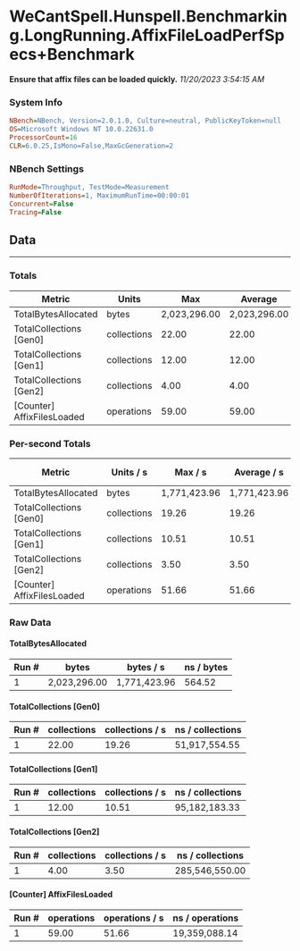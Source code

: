 ﻿# WeCantSpell.Hunspell.Benchmarking.LongRunning.AffixFileLoadPerfSpecs+Benchmark
__Ensure that affix files can be loaded quickly.__
_11/20/2023 3:54:15 AM_
### System Info
```ini
NBench=NBench, Version=2.0.1.0, Culture=neutral, PublicKeyToken=null
OS=Microsoft Windows NT 10.0.22631.0
ProcessorCount=16
CLR=6.0.25,IsMono=False,MaxGcGeneration=2
```

### NBench Settings
```ini
RunMode=Throughput, TestMode=Measurement
NumberOfIterations=1, MaximumRunTime=00:00:01
Concurrent=False
Tracing=False
```

## Data
-------------------

### Totals
|          Metric |           Units |             Max |         Average |             Min |          StdDev |
|---------------- |---------------- |---------------- |---------------- |---------------- |---------------- |
|TotalBytesAllocated |           bytes |    2,023,296.00 |    2,023,296.00 |    2,023,296.00 |            0.00 |
|TotalCollections [Gen0] |     collections |           22.00 |           22.00 |           22.00 |            0.00 |
|TotalCollections [Gen1] |     collections |           12.00 |           12.00 |           12.00 |            0.00 |
|TotalCollections [Gen2] |     collections |            4.00 |            4.00 |            4.00 |            0.00 |
|[Counter] AffixFilesLoaded |      operations |           59.00 |           59.00 |           59.00 |            0.00 |

### Per-second Totals
|          Metric |       Units / s |         Max / s |     Average / s |         Min / s |      StdDev / s |
|---------------- |---------------- |---------------- |---------------- |---------------- |---------------- |
|TotalBytesAllocated |           bytes |    1,771,423.96 |    1,771,423.96 |    1,771,423.96 |            0.00 |
|TotalCollections [Gen0] |     collections |           19.26 |           19.26 |           19.26 |            0.00 |
|TotalCollections [Gen1] |     collections |           10.51 |           10.51 |           10.51 |            0.00 |
|TotalCollections [Gen2] |     collections |            3.50 |            3.50 |            3.50 |            0.00 |
|[Counter] AffixFilesLoaded |      operations |           51.66 |           51.66 |           51.66 |            0.00 |

### Raw Data
#### TotalBytesAllocated
|           Run # |           bytes |       bytes / s |      ns / bytes |
|---------------- |---------------- |---------------- |---------------- |
|               1 |    2,023,296.00 |    1,771,423.96 |          564.52 |

#### TotalCollections [Gen0]
|           Run # |     collections | collections / s |ns / collections |
|---------------- |---------------- |---------------- |---------------- |
|               1 |           22.00 |           19.26 |   51,917,554.55 |

#### TotalCollections [Gen1]
|           Run # |     collections | collections / s |ns / collections |
|---------------- |---------------- |---------------- |---------------- |
|               1 |           12.00 |           10.51 |   95,182,183.33 |

#### TotalCollections [Gen2]
|           Run # |     collections | collections / s |ns / collections |
|---------------- |---------------- |---------------- |---------------- |
|               1 |            4.00 |            3.50 |  285,546,550.00 |

#### [Counter] AffixFilesLoaded
|           Run # |      operations |  operations / s | ns / operations |
|---------------- |---------------- |---------------- |---------------- |
|               1 |           59.00 |           51.66 |   19,359,088.14 |


